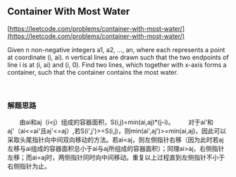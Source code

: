 ## Container With Most Water

[https://leetcode.com/problems/container-with-most-water/](https://leetcode.com/problems/container-with-most-water/)

Given n non-negative integers a1, a2, ..., an, where each represents a point at coordinate (i, ai). n vertical lines are drawn such that the two endpoints of line i is at (i, ai) and (i, 0). Find two lines, which together with x-axis forms a container, such that the container contains the most water.

<br>

### 解题思路

&nbsp;&nbsp;&nbsp;&nbsp;&nbsp;&nbsp;&nbsp;由ai和aj（i<j）组成的容器面积，S(i,j)=min(ai,aj)*(j-i)。
&nbsp;&nbsp;&nbsp;&nbsp;&nbsp;&nbsp;&nbsp;对于ai'和aj'（ai<=ai'且aj'<=aj）,若S(i',j')>=S(i,j)，则min(ai',aj')>=min(ai,aj)，因此可以采取头尾指针向中间双向移动的方法。若ai<aj，则左侧指针右移（因为此时若aj左移与ai组成的容器面积总小于ai与aj所组成的容器面积）；同理ai>aj，右侧指针左移；而ai=aj时，两侧指针同时向中间移动。重复以上过程直到左侧指针不小于右侧指针为止。